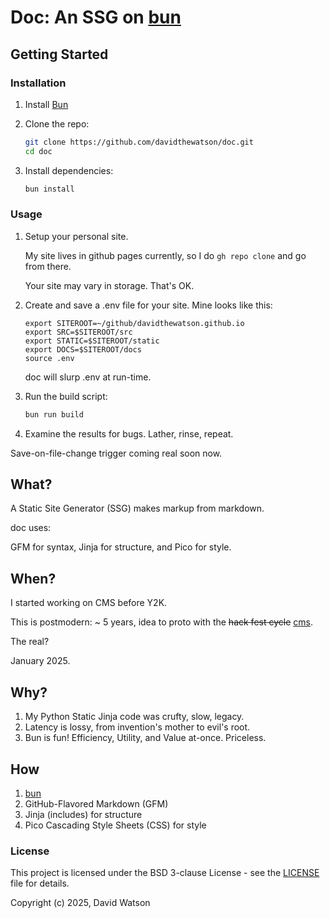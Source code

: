 # Doc: An SSG on [bun](https://bun.sh/)

## Getting Started


### Installation

1. Install [Bun](https://bun.sh/)
2. Clone the repo:
    ```sh
    git clone https://github.com/davidthewatson/doc.git
    cd doc
    ```

3. Install dependencies:
    ```sh
    bun install
    ```

### Usage
1. Setup your personal site.

    My site lives in github pages currently, so I do `gh repo clone` and go from there.

    Your site may vary in storage. That's OK.
        
1. Create and save a .env file for your site. Mine looks like this:

    ```cat .env 
    export SITEROOT=~/github/davidthewatson.github.io
    export SRC=$SITEROOT/src
    export STATIC=$SITEROOT/static
    export DOCS=$SITEROOT/docs
    source .env
    ````
    doc will slurp .env at run-time.
    
2. Run the build script:
    ```sh
    bun run build
    ```

3. Examine the results for bugs. Lather, rinse, repeat. 

Save-on-file-change trigger coming real soon now.

## What?

A Static Site Generator (SSG) makes markup from markdown.

doc uses:

GFM for syntax, Jinja for structure, and Pico for style.

## When?

I started working on CMS before Y2K.

This is postmodern: ~ 5 years, idea to proto with the ~~hack fest cycle~~ [cms](https://github.com/davidthewatson/cms/). 

The real? 

January 2025.

## Why?

1. My Python Static Jinja code was crufty, slow, legacy.
2. Latency is lossy, from invention's mother to evil's root.
3. Bun is fun! Efficiency, Utility, and Value at-once. Priceless.

## How

1. [bun](https://bun.sh/)
2. GitHub-Flavored Markdown (GFM)
3. Jinja (includes) for structure
4. Pico Cascading Style Sheets (CSS) for style

<!--
### Contributing

Contributions are welcome! Please read the [contributing guidelines](CONTRIBUTING.md) for more information.

-->

### License

This project is licensed under the BSD 3-clause License - see the [LICENSE](LICENSE) file for details.

Copyright (c) 2025, David Watson
